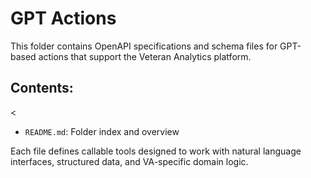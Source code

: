 # GPT Actions

This folder contains OpenAPI specifications and schema files for GPT-based actions that support the Veteran Analytics platform.

## Contents:
<
- `README.md`: Folder index and overview



Each file defines callable tools designed to work with natural language interfaces, structured data, and VA-specific domain logic.
